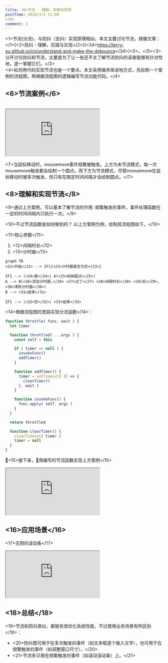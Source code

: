 ```yaml
---
title: <0>节流 - 理解，实践与实现
postTime: 2019/3/2 11:00
</0>
comment: 3
---
```


<1>节流(分流)，与防抖（去抖）实现原理相似。本文主要讨论节流，镜像文章：</1>[<2>防抖 - 理解，实践与实现</2>](<34>https://terry-su.github.io/cn/understand-and-make-the-debounce</34>)<5>。</5><3>分开讨论防抖和节流，主要是为了让一些还不太了解节流防抖的读者能够有针对性地，逐一掌握它们。</3>  
<4>如何用代码实现节流也是一个要点。本文采用循序渐进地方式，先绘制一个案例的流程图，再根据流程图的逻辑编写节流功能代码。</4>



## <6>节流案例</6>
<br/>
<iframe src="https://terry-su.github.io/BlogCDN/iframes/js/throttle/mousemove/index.html?mode=result" ></iframe>

<7>当鼠标移动时，mousemove事件频繁被触发。上方为未节流模式，每一次mousemove触发都会绘制一个圆点。而下方为节流模式，尽管mosuemove在鼠标移动时被多次触发，但只有在限定时间间隔才会绘制圆点。</7>


## <8>理解和实现节流</8>
<9>通过上方案例，可以基本了解节流的作用: 频繁触发的事件，事件处理函数在一定的时间间隔内只执行一次。</9>

<10>不过节流函数是如何做到的？ 以上方案例为例，绘制其流程图如下。</10>  

<11>核心参数</11>: 
1. <12>间隔时长</12>
2. <13>计时器</13>

```
graph TB
<22>开始</22> --> IF1{<23>计时器是否为空</23>}

IF1 --> |<24>是</24>| A(<25>绘制圆点</25>)
A --> B(<26>添加计时器,</26> <27>过了</27> <28>间隔时长</28> <29>后</29>, <30>清除计时器</30>)
B --> <31>结束</31>

IF1 --> |<32>否</32>| <33>结束</33>
```

<14>根据流程图的思路实现分流函数</14>：
```js
function throttle( func, wait ) {
  let timer

  function throttled( ...args ) {
    const self = this

    if ( timer == null ) {
      invokeFunc()
      addTimer()
    }

    function addTimer() {
      timer = setTimeout( () => {
        clearTimer()
      }, wait )
    }

    function invokeFunc() {
      func.apply( self, args )
    }
  }

  return throttled

  function clearTimer() {
    clearTimeout( timer )
    timer = null
  }
}
```

<15>接下来，用编写的节流函数实现上方案例</15>
<iframe src="https://terry-su.github.io/BlogCDN/iframes/js/throttle/test-mousemove/index.html?mode=result" ></iframe>



## <16>应用场景</16>
<17>无限的滚动条</17>
<iframe src="https://terry-su.github.io/BlogCDN/iframes/js/throttle/infinite-scrolling/index.html?mode=result" ></iframe>



## <18>总结</18>
<19>节流和防抖类似，都能有效优化系统性能，不过使用业务场景有所区别</19>：
* <20>防抖既可用于在多次触发的事件（如文本框逐个输入文字），也可用于在频繁触发的事件（如调整窗口尺寸）。</20>
* <21>节流多只用在频繁触发的事件（如滚动滚动条）上。</21>